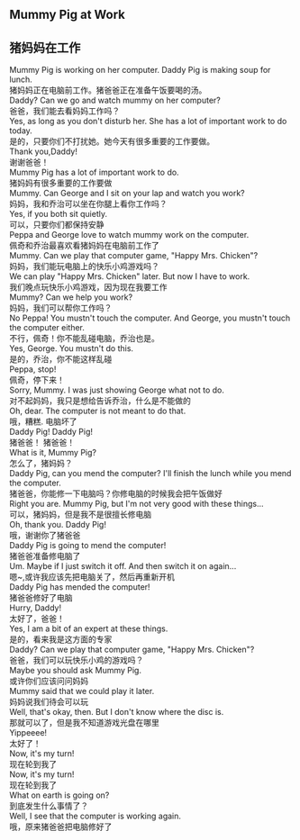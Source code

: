 ## Mummy Pig at Work
## 猪妈妈在工作

Mummy Pig is working on her computer. Daddy Pig is making soup for lunch.\
猪妈妈正在电脑前工作。猪爸爸正在准备午饭要喝的汤。\
Daddy? Can we go and watch mummy on her computer?\
爸爸，我们能去看妈妈工作吗？\
Yes, as long as you don't disturb her. She has a lot of important work to do today.\
是的，只要你们不打扰她。她今天有很多重要的工作要做。\
Thank you,Daddy!\
谢谢爸爸！\
Mummy Pig has a lot of important work to do.\
猪妈妈有很多重要的工作要做\
Mummy. Can George and I sit on your lap and watch you work?\
妈妈，我和乔治可以坐在你腿上看你工作吗？\
Yes, if you both sit quietly.\
可以，只要你们都保持安静\
Peppa and George love to watch mummy work on the computer.\
佩奇和乔治最喜欢看猪妈妈在电脑前工作了\
Mummy. Can we play that computer game, "Happy Mrs. Chicken"?\
妈妈，我们能玩电脑上的快乐小鸡游戏吗？\
We can play "Happy Mrs. Chicken" later. But now I have to work.\
我们晚点玩快乐小鸡游戏，因为现在我要工作\
Mummy? Can we help you work?\
妈妈，我们可以帮你工作吗？\
No Peppa! You mustn't touch the computer. And George, you mustn't touch the computer either.\
不行，佩奇！你不能乱碰电脑，乔治也是。\
Yes, George. You mustn't do this.\
是的，乔治，你不能这样乱碰\
Peppa, stop!\
佩奇，停下来！\
Sorry, Mummy. I was just showing George what not to do.\
对不起妈妈，我只是想给告诉乔治，什么是不能做的\
Oh, dear. The computer is not meant to do that.\
哦，糟糕. 电脑坏了\
Daddy Pig! Daddy Pig!\
猪爸爸！ 猪爸爸！\
What is it, Mummy Pig?\
怎么了，猪妈妈？\
Daddy Pig, can you mend the computer? I'll finish the lunch while you mend the computer.\
猪爸爸，你能修一下电脑吗？你修电脑的时候我会把午饭做好\
Right you are. Mummy Pig, but I'm not very good with these things...\
可以，猪妈妈，但是我不是很擅长修电脑\
Oh, thank you. Daddy Pig! \
哦，谢谢你了猪爸爸\
Daddy Pig is going to mend the computer!\
猪爸爸准备修电脑了\
Um. Maybe if I just switch it off. And then switch it on again...\
嗯~,或许我应该先把电脑关了，然后再重新开机\
Daddy Pig has mended the computer!\
猪爸爸修好了电脑\
Hurry, Daddy!\
太好了，爸爸！\
Yes, I am a bit of an expert at these things.\
是的，看来我是这方面的专家\
Daddy? Can we play that computer game, "Happy Mrs. Chicken"?\
爸爸，我们可以玩快乐小鸡的游戏吗？\
Maybe you should ask Mummy Pig.\
或许你们应该问问妈妈\
Mummy said that we could play it later.\
妈妈说我们待会可以玩\
Well, that's okay, then. But I don't know where the disc is.\
那就可以了，但是我不知道游戏光盘在哪里\
Yippeeee!\
太好了！\
Now, it's my turn!\
现在轮到我了\
Now, it's my turn!\
现在轮到我了\
What on earth is going on?\
到底发生什么事情了？\
Well, I see that the computer is working again.\
哦，原来猪爸爸把电脑修好了